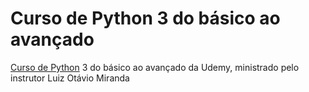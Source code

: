 # Curso de Python 3 do básico ao avançado 
[Curso de Python](https://www.udemy.com/course/python-3-do-zero-ao-avancado) 3 do básico ao avançado da Udemy, ministrado pelo instrutor Luiz Otávio Miranda


